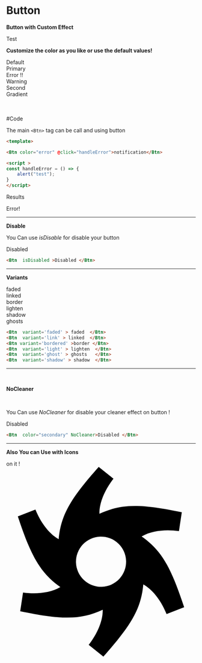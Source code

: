 # Button

<script >

import Btn from '../../../ui/src/components/button/Core.vue'; 
</script>

**Button with Custom Effect**

<div class="  p-6 rounded-lg shadow-inner  flex justify-center items-center ">
    <Btn color="default">Test</Btn>
</div>

**Customize the color as you like or use the default values!**
<Br/>

<div class="grid grid-cols-2 gap-4">
    <div class="  p-4 rounded-lg shadow-inner  flex justify-center items-center">
        <Btn color="default"  cleaner>Default</Btn>
    </div>
    <div class="  p-4 rounded-lg shadow-inner  flex justify-center items-center">
        <Btn color="primary" >Primary</Btn>
    </div>
    <div class="  p-4 rounded-lg shadow-inner  flex justify-center items-center">
        <Btn color="error"> Error !!</Btn>
    </div>
    <div class="  p-4 rounded-lg shadow-inner  flex justify-center items-center">
        <Btn color="warning">Warning</Btn>
    </div>
    <div class="  p-4 rounded-lg shadow-inner  flex justify-center items-center">
        <Btn color="secondary">Second</Btn>
    </div>
    <div class="  p-4 rounded-lg shadow-inner  flex justify-center items-center">
        <Btn color="gradient">Gradient</Btn>
    </div>
</div>
<Br/>
<Br/>

#Code 



The main `<Btn>` tag can be call and using button

```md
<template>

<Btn color="error" @click="handleError">notification</Btn>

<script >
const handleError = () => {
    alert("test");
}
</script>
```
Results

<div class='  p-4 rounded-lg shadow-inner  flex justify-center items-center'>
  <Btn color="error" @click="handleError"> Error!</Btn>
</div>

<script setup>
const handleError = () => {
  alert("Test notification triggered!");
}
</script>

-----------------
**Disable**

You Can use   *isDisable*  for disable your button
<div class='  p-4 rounded-lg shadow-inner  flex justify-center items-center'>

<Btn  isDisabled>Disabled </Btn>


</div>

```md
<Btn  isDisabled >Disabled </Btn>
```
---



**Variants**

<div class="grid grid-cols-2 gap-4">
    <div class="  p-4 rounded-lg shadow-inner  flex justify-center items-center">
<Btn  variant='faded' > faded  </Btn>
 </div>
    <div class="  p-4 rounded-lg shadow-inner  flex justify-center items-center">
<Btn  variant='link' > linked  </Btn>
</div>
    <div class="  p-4 rounded-lg shadow-inner  flex justify-center items-center">
  <Btn variant='bordered' > border</Btn>


</div>
    <div class="  p-4 rounded-lg shadow-inner  flex justify-center items-center">
<Btn  variant='light' > lighten  </Btn>
 </div>
     <div class="  p-4 rounded-lg shadow-inner  flex justify-center items-center">
     <Btn  variant='shadow' > shadow  </Btn>

</div>
    <div class="  p-4 rounded-lg shadow-inner  flex justify-center items-center">
       <Btn  variant='ghost' > ghosts  </Btn>

 </div>

</div>



```md
<Btn  variant='faded' > faded  </Btn>
<Btn  variant='link' > linked  </Btn>
<Btn variant='bordered' >border </Btn>
<Btn  variant='light' > lighten  </Btn>
<Btn  variant='ghost' > ghosts   </Btn>
<Btn  variant='shadow' > shadow  </Btn>

```


-----------------
<br/>

**NoCleaner**

<br/>

You Can use   *NoCleaner*  for disable your cleaner effect on button !
<div class='  p-4 rounded-lg shadow-inner  flex justify-center items-center'>

<Btn  color="secondary" NoCleaner>Disabled </Btn>


</div>

```md
<Btn  color="secondary" NoCleaner>Disabled </Btn>

```
---





**Also You can Use with Icons**
<div class='  p-4 rounded-lg shadow-inner   justify-center items-center flex flex-row'>
    <Btn color="secondary">
        <span>on it !</span>
        <div class="scale-75">
        <svg class="animate-spin" role="img" viewBox="0 0 24 24" xmlns="http://www.w3.org/2000/svg">
            <path d="M11.71 0C8.24 3.9 6.92 6 6.64 9.14c-.01-.01-.03-.01-.04-.02-1.28-.73-2.3-2.22-2.91-3.73l-2.23.87c1.64 4.95 2.81 7.13 5.39 8.94-.02.01-.03.02-.05.03-1.27.74-3.07.89-4.68.66l-.36 2.37c5.11 1.06 7.59 1.15 10.46-.19v.06c0 1.47-.77 3.09-1.78 4.38L12.3 24c3.46-3.89 4.78-5.99 5.06-9.13.02.01.03.01.05.02 1.27.73 2.29 2.21 2.9 3.73l2.23-.87c-1.64-4.95-2.8-7.14-5.39-8.95.02-.01.03-.02.05-.03 1.27-.74 3.07-.88 4.68-.65l.36-2.38c-5.1-1.06-7.58-1.14-10.44.19v-.06c0-1.47.77-3.09 1.78-4.38L11.71 0zm.19 8.82a3.181 3.181 0 0 1 3.28 3.07 3.181 3.181 0 0 1-3.07 3.28 3.181 3.181 0 0 1-3.28-3.07 3.181 3.181 0 0 1 3.07-3.28z"/>
</svg>
</div>
</Btn>
</div>

<br/>